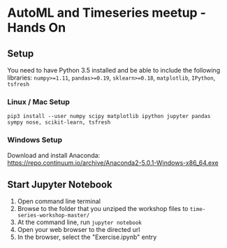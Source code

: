 # AutoML and Timeseries meetup - Hands On

## Setup

You need to have Python 3.5 installed and be able to include the following libraries:
`numpy>=1.11`, `pandas>=0.19`, `sklearn>=0.18`, `matplotlib`, `IPython`, `tsfresh`

### Linux / Mac Setup
```
pip3 install --user numpy scipy matplotlib ipython jupyter pandas sympy nose, scikit-learn, tsfresh
```

### Windows Setup
Download and install Anaconda:
https://repo.continuum.io/archive/Anaconda2-5.0.1-Windows-x86_64.exe

## Start Jupyter Notebook
1. Open command line terminal
1. Browse to the folder that you unziped the workshop files to `time-series-workshop-master/`
1. At the command line, run `jupyter notebook`
1. Open your web browser to the directed url
1. In the browser, select the "Exercise.ipynb" entry

